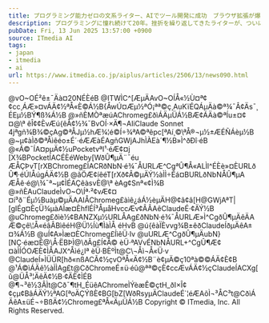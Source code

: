 ```yaml
---
title: プログラミング能力ゼロの文系ライター、AIでツール開発に成功　ブラウザ拡張が爆速で完成して超びっくり
description: プログラミングに憧れ続けて20年。挫折を繰り返してきたライターが、ついにChrome拡張を自作できてしまった。AIのおかげだ。
pubDate: Fri, 13 Jun 2025 13:57:00 +0900
source: ITmedia AI
tags:
- japan
- itmedia
- ai
url: https://www.itmedia.co.jp/aiplus/articles/2506/13/news090.html
---
```


@vO~OÉ²ê±¯Äà¤20NÉÈéB
@ITWÌC^[ÆµÄAvO~OÍÅ«½Ù¤ª¢¢cc¸ÁÆ»¤vÁÄ¢½ªÅ«È©Á½B{ÅwÚ¤Æµ½ªÓ¡ªª©ç¸AuKïÉQÁµÄà©ª¾¯Â¢Äs¯¸ÉEµ½BÝ¶ß¾Á½B
@»ñÈMÒªæúAChromeg£ðìÁÄµÜÁ½BÆ¢ÁÄà©ªÍu±¤¢¤@\ª êÎ¢¢ÈvÆú{êÅ¢½¾¯BvOÍ·×Ä¶¬AIiClaude Sonnet 4jªgñ¾B¾©çAg©ªÅJµ½hÆ¾¦é©Í÷¾ªA©ªêpc[ªAí¸©\ªÅ®¬µ½±ÆÉÑÁèµ½B
@~µ¢àÌð©ªÅìêéo±É´·éÆÆàÉAgñGWjAJhÌÀEà´¶½B»Ì^ðÐî·éB
@«Á©¯ÍA¤pµÄ¢½uPocketvªI¹·éÆ¢¤j [X¾BPocketÍACÉÈéWeby[WðÛ¶µÄ¨¯éu ÆÅÇÞvT[rXBChromeg£ÌACRðNbN·é¾¯ÅURLÆ^CgªÛ¶Å«ALÌl^ÉÈè»¤ÈURLðÛ¶·éÚIÅúgÁÄ¢½B
@ãÖÆ¢íêéT[rXð¢Â©µÄÝ½àÌÌ÷Éá¤BURLðNbNÅÛ¶µA ÆÅê·é@\¾¯ª~µ¢ÌÉAÇêàsvÈ@\ª èAg¢Snª«¢Ì¾B
@»ñÈAuClaudeÌvO~O\Íª·²¢vÆ¢¤¤í³ð¨Éµ½Buàµ©µÄAAIÅChromeg£àìê¿áÁ½èµÄH@¢â¢â[H@GWjAªT|[gIÉg¤ÈçÜ¾µàAÌæ¤ÈhflÉÍ³ÅµåHvccÆv¢ÂÂAêClaudeÉ·¢ÄÝ½B
@uChromeg£ðìè½¢BANZXµ½URLÅAg£ðNbN·é¾¯ÅURLÆ»Ì^CgðÛ¶µÄêÄA Æ©çê\¦Å«éâÂBìêéH@Ü½Íù¶ÌàÌÅ éHvB
@ú{êàÏÈvvg¾B±êðClaudeÍðµÄêA±¤¾Á½B
@uÍ¢A»Ìæ¤ÈChromeg£ÍìêÜ·Iv
@uURLÆ^CgðÛ¶µÄubN}[NÇ·éæ¤È@\Å·ËBÞÌ@\ðÂg£Í¢Â© èÜ·ªAVvÉNbNÅURL+^CgÛ¶Æ¢¤àÌÍÓOÆÈ¢ÌÅAJX^Åìé¿lª èÜ·BÈºÌt@C\¬Åì¬Å«Ü·v
@ClaudeÍ»ÌÜÜR[hð«nßACÃ¢½çvOªÅ«Ä¢½B¨è¢µÄ©ç10ªà©©ÁÄ¢È¢B
@¹Á©ìÁÄê½àÌÌAg£t@CðChromeÉ±ü·éû@ªª©çÈ¢ccÆvÁÄ¢½çClaudeÍACXg[û@ÜÅ³¦ÄêÄ¢½B·¢ÄÈ¢ÌÉB
@¶¬³ê½3ÂÌt@Cð¯¶tH_ÉüêAChromeÌÝèæÊ©çtH_ðI×Î¢¢çµ¢BâÁÄÝ½ªAG[ªoÄÇÝßÈ¢BG[bZ[WðRsyµÄClaudeÉ`¦éÆAõÌ¬³ÅC³t@CðìÁÄêA±üÉ¬÷BßÄ¢½Chromeg£ªÅ«ÄµÜÁ½B
Copyright © ITmedia, Inc. All Rights Reserved.